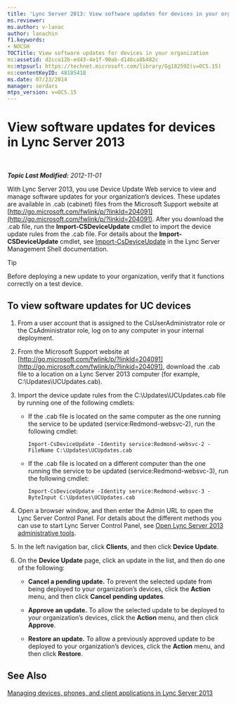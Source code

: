 ```yaml
---
title: 'Lync Server 2013: View software updates for devices in your organization'
ms.reviewer: 
ms.author: v-lanac
author: lanachin
f1.keywords:
- NOCSH
TOCTitle: View software updates for devices in your organization
ms:assetid: d2cca12b-ed43-4e1f-90ab-d14bca8b482c
ms:mtpsurl: https://technet.microsoft.com/library/Gg182592(v=OCS.15)
ms:contentKeyID: 48185418
ms.date: 07/23/2014
manager: serdars
mtps_version: v=OCS.15
---
```


<div data-xmlns="http://www.w3.org/1999/xhtml">

<div class="topic" data-xmlns="http://www.w3.org/1999/xhtml" data-msxsl="urn:schemas-microsoft-com:xslt" data-cs="http://msdn.microsoft.com/en-us/">

<div data-asp="http://msdn2.microsoft.com/asp">

# View software updates for devices in Lync Server 2013

</div>

<div id="mainSection">

<div id="mainBody">

<span> </span>

_**Topic Last Modified:** 2012-11-01_

With Lync Server 2013, you use Device Update Web service to view and manage software updates for your organization’s devices. These updates are available in .cab (cabinet) files from the Microsoft Support website at [http://go.microsoft.com/fwlink/p/?linkId=204091](http://go.microsoft.com/fwlink/p/?linkid=204091). After you download the .cab file, run the **Import-CSDeviceUpdate** cmdlet to import the device update rules from the .cab file. For details about the **Import-CSDeviceUpdate** cmdlet, see [Import-CsDeviceUpdate](https://docs.microsoft.com/powershell/module/skype/Import-CsDeviceUpdate) in the Lync Server Management Shell documentation.

<div>


> [!TIP]  
> Before deploying a new update to your organization, verify that it functions correctly on a test device.



</div>

<div>

## To view software updates for UC devices

1.  From a user account that is assigned to the CsUserAdministrator role or the CsAdministrator role, log on to any computer in your internal deployment.

2.  From the Microsoft Support website at [http://go.microsoft.com/fwlink/p/?linkId=204091](http://go.microsoft.com/fwlink/p/?linkid=204091), download the .cab file to a location on a Lync Server 2013 computer (for example, C:\\Updates\\UCUpdates.cab).

3.  Import the device update rules from the C:\\Updates\\UCUpdates.cab file by running one of the following cmdlets:
    
      - If the .cab file is located on the same computer as the one running the service to be updated (service:Redmond-websvc-2), run the following cmdlet:
        
            Import-CsDeviceUpdate -Identity service:Redmond-websvc-2 -FileName C:\Updates\UCUpdates.cab
    
      - If the .cab file is located on a different computer than the one running the service to be updated (service:Redmond-websvc-3), run the following cmdlet:
        
            Import-CsDeviceUpdate -Identity service:Redmond-websvc-3 -ByteInput C:\Updates\UCUpdates.cab

4.  Open a browser window, and then enter the Admin URL to open the Lync Server Control Panel. For details about the different methods you can use to start Lync Server Control Panel, see [Open Lync Server 2013 administrative tools](lync-server-2013-open-lync-server-administrative-tools.md).

5.  In the left navigation bar, click **Clients**, and then click **Device Update**.

6.  On the **Device Update** page, click an update in the list, and then do one of the following:
    
      - **Cancel a pending update.** To prevent the selected update from being deployed to your organization’s devices, click the **Action** menu, and then click **Cancel pending updates**.
    
      - **Approve an update.** To allow the selected update to be deployed to your organization’s devices, click the **Action** menu, and then click **Approve**.
    
      - **Restore an update.** To allow a previously approved update to be deployed to your organization’s devices, click the **Action** menu, and then click **Restore**.

</div>

<div>

## See Also


[Managing devices, phones, and client applications in Lync Server 2013](lync-server-2013-managing-devices-phones-and-client-applications.md)  
  

</div>

</div>

<span> </span>

</div>

</div>

</div>

